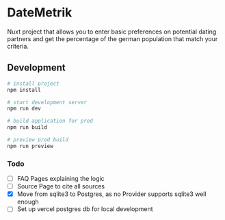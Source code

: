 # DateMetrik
Nuxt project that allows you to enter basic preferences on potential dating partners and get the percentage of the german population that match your criteria.

## Development
```bash
# install project
npm install

# start development server
npm run dev

# build application for prod
npm run build

# preview prod build
npm run preview
```

### Todo
- [ ] FAQ Pages explaining the logic
- [ ] Source Page to cite all sources
- [x] Move from sqlite3 to Postgres, as no Provider supports sqlite3 well enough
- [ ] Set up vercel postgres db for local development
